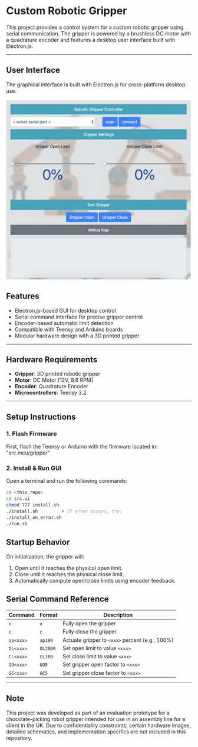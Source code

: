 # Custom Robotic Gripper

This project provides a control system for a custom robotic gripper using serial communication. The gripper is powered by a brushless DC motor with a quadrature encoder and features a desktop user interface built with Electron.js.

---

## User Interface

The graphical interface is built with Electron.js for cross-platform desktop use.

![Gripper Demo](images/demo1.jpeg)

## Features

- Electron.js-based GUI for desktop control
- Serial command interface for precise gripper control
- Encoder-based automatic limit detection
- Compatible with Teensy and Arduino boards
- Modular hardware design with a 3D printed gripper

---

## Hardware Requirements

- **Gripper**: 3D printed robotic gripper
- **Motor**: DC Motor [12V, 8.6 RPM]
- **Encoder**: Quadrature Encoder
- **Microcontrollers**: Teensy 3.2

---

## Setup Instructions

### 1. Flash Firmware

First, flash the Teensy or Arduino with the firmware located in: "src.mcu/gripper"

### 2. Install & Run GUI

Open a terminal and run the following commands:

```bash
cd <this_repo>
cd src.ui
chmod 777 install.sh
./install.sh         # If error occurs, try:
./install_on_error.sh
./run.sh
```

## Startup Behavior

On initialization, the gripper will:

1. Open until it reaches the physical open limit.
2. Close until it reaches the physical close limit.
3. Automatically compute open/close limits using encoder feedback.


## Serial Command Reference

| Command     | Format        | Description                                      |
|-------------|---------------|--------------------------------------------------|
| `o`         | `o`           | Fully open the gripper                           |
| `c`         | `c`           | Fully close the gripper                          |
| `ap<xxx>`   | `ap100`       | Actuate gripper to `<xxx>` percent (e.g., 100%)  |
| `OL<xxx>`   | `OL3000`      | Set open limit to value `<xxx>`                  |
| `CL<xxx>`   | `CL100`       | Set close limit to value `<xxx>`                 |
| `GO<xxx>`   | `GO5`         | Set gripper open factor to `<xxx>`              |
| `GC<xxx>`   | `GC5`         | Set gripper close factor to `<xxx>`             |


---

## Note

This project was developed as part of an evaluation prototype for a chocolate-picking robot gripper intended for use in an assembly line for a client in the UK. Due to confidentiality constraints, certain hardware images, detailed schematics, and implementation specifics are not included in this repository.



